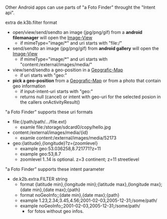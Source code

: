 
Other Android apps can use parts of "a Foto Finder" throught the "Intent api".

extra de.k3b.filter format



* open/view/send/sendto an image (jpg/png/gif) from a **android filemanager** will open the [Image-View](https://github.com/k3b/AndroFotoFinder/wiki/Image-View)
  * if mimeType="image/*" and uri starts with "file:/"
* send/sendto an image (jpg/png/gif) from **android gallery** will open the [Image-View](https://github.com/k3b/AndroFotoFinder/wiki/Image-View)
  * if mimeType="image/*" and uri starts with "content:/external/images/media/"
* view/send/sendto a geo-position in a [Geografic-Map](https://github.com/k3b/AndroFotoFinder/wiki/geographic-map)
  * if uri starts with "geo:"
* **pick a geo-position** from a [Geografic-Map](https://github.com/k3b/AndroFotoFinder/wiki/geographic-map) or from a photo that contain geo information
  * if input-intent-uri starts with "geo:"
  * returns null (cancel) or intent with geo-uri for the selected posion in the callers onActivityResult()

"a Foto Finder" supports these uri formats

* file:{/path/path/.../file.ext}
  * examle file:/storage/sdcard0/copy/hello.jpg
* content:/external/images/media/{id}
  * examle content:/external/images/media/52173
* geo:{latitude},{longitude}?z={zoomlevel}
  * example geo:53.036258,8.721771?z=11
  * example geo:53,8.7
  * zoomlevel 1..14 is optional. z=3 continent; z=11 streetlevel
  
"a Foto Finder" supports these intent parameter

* de.k2b.extra.FILTER string 
	* format {latitude min},{longitude min};{latitude max},{longitude max};{date min},{date max};{path} 
	* format noGeoInfo;;{date min},{date max};{path} 
	* example 1.23,2.34;3.45,4.56;2001-02-03,2005-12-31;/some/path/
	* example noGeoInfo;;2001-02-03,2005-12-31;/some/path/
		* for fotos without geo infos.
